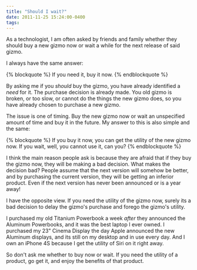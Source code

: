 ```yaml
---
title: "Should I wait?"
date: 2011-11-25 15:24:00-0400
tags: 
---
```


As a technologist, I am often asked by friends and family whether they should buy a new gizmo now or wait a while for the next release of said gizmo.

I always have the same answer:

{% blockquote %}
 If you need it, buy it now.
 {% endblockquote %}
 
 <!--more-->

By asking me if you *should* buy the gizmo, you have already identified a *need* for it.  The purchase decision is already made.  You old gizmo is broken, or too slow, or cannot do the things the new gizmo does, so you have already chosen to purchase a new gizmo.

The issue is one of timing.  Buy the new gizmo now or wait an unspecified amount of time and buy it in the future.  My answer to this is also simple and the same:

{% blockquote %}
If you buy it now, you can get the utility of the new gizmo now.  If you wait, well, you cannot use it, can you?
 {% endblockquote %}

I think the main reason people ask is because they are afraid that if they buy the gizmo now, they will be making a bad decision.  What makes the decision bad?  People assume that the next version will somehow be better, and by purchasing the current version, they will be getting an inferior product.  Even if the next version has never been announced or is a year away!

I have the opposite view.  If you need the utility of the gizmo now, surely its a bad decision to delay the gizmo's purchase and forego the gizmo's utility.

I purchased my old Titanium Powerbook a week *after* they announced the Aluminum Powerbooks, and it was the best laptop I ever owned.  I purchased my 23" Cinema Display the day Apple announced the new Aluminum displays, and its still on my desktop and in use every day.  And I own an iPhone 4S because I get the utility of Siri on it right away.

So don't ask me whether to buy now or wait.  If you need the utility of a product, go get it, and enjoy the benefits of that product.
